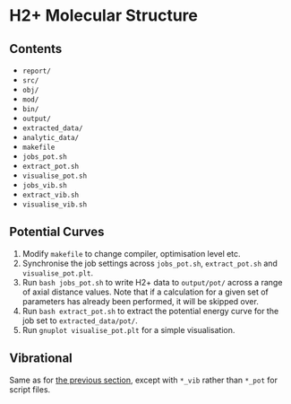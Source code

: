 # H2+ Molecular Structure

## Contents
  - `report/`
  - `src/`
  - `obj/`
  - `mod/`
  - `bin/`
  - `output/`
  - `extracted_data/`
  - `analytic_data/`
  - `makefile`
  - `jobs_pot.sh`
  - `extract_pot.sh`
  - `visualise_pot.sh`
  - `jobs_vib.sh`
  - `extract_vib.sh`
  - `visualise_vib.sh`

## Potential Curves
  1. Modify `makefile` to change compiler, optimisation level etc.
  1. Synchronise the job settings across `jobs_pot.sh`, `extract_pot.sh` and
     `visualise_pot.plt`.
  2. Run `bash jobs_pot.sh` to write H2+ data to `output/pot/` across a range of
     axial distance values. Note that if a calculation for a given set of
     parameters has already been performed, it will be skipped over.
  3. Run `bash extract_pot.sh` to extract the potential energy curve for the job
     set to `extracted_data/pot/`.
  4. Run `gnuplot visualise_pot.plt` for a simple visualisation.

## Vibrational
Same as for [the previous section](#user-content-potential-curves), except with
`*_vib` rather than `*_pot` for script files.
